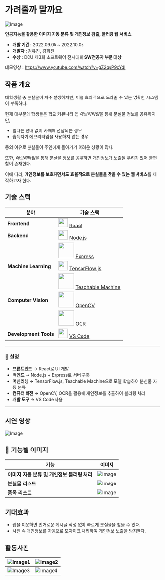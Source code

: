 # 가려줄까 말까요
![Image](https://github.com/user-attachments/assets/0eb51e8b-ed93-4b9c-acbb-2fa7add7d8a6)

**인공지능을 활용한 이미지 자동 분류 및 개인정보 검출, 블러링 웹 서비스**

 - **개발 기간** : 2022.09.05 ~ 2022.10.05
 - **개발자** : 김유진, 김희진
 - **수상** : DCU 제3회 소프트웨어 전시대회 **SW전공자 부문 대상**

데모영상 : https://www.youtube.com/watch?v=gZ2quP9cYdI

## 작품 개요
대학생활 중 분실물이 자주 발생하지만, 이를 효과적으로 도와줄 수 있는 명확한 시스템이 부족하다.  

현재 대부분의 학생들은 학교 커뮤니티 앱 *에브리타임*을 통해 분실물 정보를 공유하지만,  
- 별다른 안내 없이 카페에 전달되는 경우  
- 습득자가 에브리타임을 사용하지 않는 경우  

등의 이유로 분실물이 주인에게 돌아가기 어려운 상황이 많다.  

또한, *에브리타임*을 통해 분실물 정보를 공유하면 개인정보가 노출될 우려가 있어 불편함이 존재한다.  

이에 따라, **개인정보를 보호하면서도 효율적으로 분실물을 찾을 수 있는 웹 서비스**를 제작하고자 한다.


## 기술 스택
| 분야          | 기술 스택 |
|--------------|----------|
| **Frontend**  | <img src="https://upload.wikimedia.org/wikipedia/commons/a/a7/React-icon.svg" width="30"> [React](https://react.dev/) |
| **Backend**   | <img src="https://upload.wikimedia.org/wikipedia/commons/d/d9/Node.js_logo.svg" width="30"> [Node.js](https://nodejs.org/) |
|              | <img src="https://upload.wikimedia.org/wikipedia/commons/6/64/Expressjs.png" width="50"> [Express](https://expressjs.com/) |
| **Machine Learning**  | <img src="https://upload.wikimedia.org/wikipedia/commons/2/2d/Tensorflow_logo.svg" width="30"> [TensorFlow.js](https://www.tensorflow.org/js) |
|              | <img src="https://upload.wikimedia.org/wikipedia/commons/thumb/1/1d/Teachable_Machine_Logo.png/600px-Teachable_Machine_Logo.png" width="50"> [Teachable Machine](https://teachablemachine.withgoogle.com/) |
| **Computer Vision** | <img src="https://upload.wikimedia.org/wikipedia/commons/3/32/OpenCV_Logo_with_text_svg_version.svg" width="50"> [OpenCV](https://opencv.org/) |
|              | <img src="https://upload.wikimedia.org/wikipedia/commons/a/ab/Tesseract-OCR_logo.png" width="50"> OCR |
| **Development Tools** | <img src="https://upload.wikimedia.org/wikipedia/commons/9/9a/Visual_Studio_Code_1.35_icon.svg" width="30"> [VS Code](https://code.visualstudio.com/) |

---

### 📝 설명  
- **프론트엔드** → React로 UI 개발  
- **백엔드** → Node.js + Express로 서버 구축  
- **머신러닝** → TensorFlow.js, Teachable Machine으로 모델 학습하여 분신물 자동 분류
- **컴퓨터 비전** → OpenCV, OCR을 활용해 개인정보를 추출하여 블러링 처리  
- **개발 도구** → VS Code 사용  

---
## 시연 영상
![Image](https://github.com/user-attachments/assets/e3174759-2a9e-4fd1-b4e8-ea56e5f205c5)


## 📸 기능별 이미지

| 기능                  | 이미지 |
|---------------------|--------|
| **이미지 자동 분류 및 개인정보 블러링 처리** | ![Image](https://github.com/user-attachments/assets/50411ca2-165a-43c2-bb8e-ff5c24a4ad24) |
| **분실물 리스트**          | ![Image](https://github.com/user-attachments/assets/66db8d24-9dd4-439a-937c-89c136a92380) |
| **품목 리스트**            | ![Image](https://github.com/user-attachments/assets/69110f55-1651-4d45-bd5a-fa1b7e3078e3) |

## 기대효과
- 웹을 이용하면 번거로운 게시글 작성 없이 빠르게 분실물을 찾을 수 있다.
- 사진 속 개인정보를 자동으로 모자이크 처리하여 개인정보 노출을 방지한다.

## 활동사진

| ![Image1](https://github.com/user-attachments/assets/7bc54380-471b-489d-afa4-83cbc8389d61) | ![Image2](https://github.com/user-attachments/assets/ddba5bea-f399-4a9b-8161-9708b6a0a852) |
| --- | --- |
| ![Image3](https://github.com/user-attachments/assets/eb17af48-3208-40da-9ba8-06ab0733a123) | ![Image4](https://github.com/user-attachments/assets/ee614375-cef3-4e22-89d4-c8a0a95f9bcf) |
